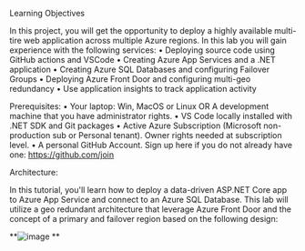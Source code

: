 Learning Objectives 

In this project, you will get the opportunity to deploy a highly available multi-tire web application across multiple Azure regions. In this lab you will gain experience with the following services:
	• Deploying source code using GitHub actions and VSCode
	• Creating Azure App Services and a .NET application
	• Creating Azure SQL Databases and configuring Failover Groups
	• Deploying Azure Front Door and configuring multi-geo redundancy
	• Use application insights to track application activity



Prerequisites: 
 	• Your laptop: Win, MacOS or Linux OR A development machine that you have administrator rights. 
	• VS Code locally installed with .NET SDK and Git packages 
	• Active Azure Subscription (Microsoft non-production sub or Personal tenant). Owner rights needed at subscription level. 
	• A personal GitHub Account. Sign up here if you do not already have one: https://github.com/join



Architecture: 

In this tutorial, you'll learn how to deploy a data-driven ASP.NET Core app to Azure App Service and connect to an Azure SQL Database. This lab will utilize a geo redundant architecture that leverage Azure Front Door and the concept of a primary and failover region based on the following design:




**![image](https://github.com/user-attachments/assets/af6e1efe-f90b-4af8-9708-ea09fc36fd1d)
**
